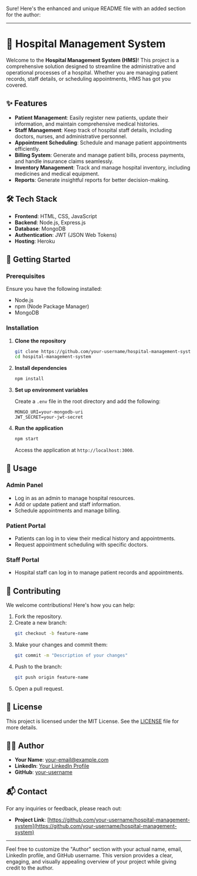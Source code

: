 Sure! Here's the enhanced and unique README file with an added section for the author:

---

# 🏥 Hospital Management System

Welcome to the **Hospital Management System (HMS)**! This project is a comprehensive solution designed to streamline the administrative and operational processes of a hospital. Whether you are managing patient records, staff details, or scheduling appointments, HMS has got you covered.

## ✨ Features

- **Patient Management**: Easily register new patients, update their information, and maintain comprehensive medical histories.
- **Staff Management**: Keep track of hospital staff details, including doctors, nurses, and administrative personnel.
- **Appointment Scheduling**: Schedule and manage patient appointments efficiently.
- **Billing System**: Generate and manage patient bills, process payments, and handle insurance claims seamlessly.
- **Inventory Management**: Track and manage hospital inventory, including medicines and medical equipment.
- **Reports**: Generate insightful reports for better decision-making.

## 🛠️ Tech Stack

- **Frontend**: HTML, CSS, JavaScript
- **Backend**: Node.js, Express.js
- **Database**: MongoDB
- **Authentication**: JWT (JSON Web Tokens)
- **Hosting**: Heroku

## 🚀 Getting Started

### Prerequisites

Ensure you have the following installed:
- Node.js
- npm (Node Package Manager)
- MongoDB

### Installation

1. **Clone the repository**
   ```bash
   git clone https://github.com/your-username/hospital-management-system.git
   cd hospital-management-system
   ```

2. **Install dependencies**
   ```bash
   npm install
   ```

3. **Set up environment variables**

   Create a `.env` file in the root directory and add the following:
   ```
   MONGO_URI=your-mongodb-uri
   JWT_SECRET=your-jwt-secret
   ```

4. **Run the application**
   ```bash
   npm start
   ```

   Access the application at `http://localhost:3000`.

## 📖 Usage

### Admin Panel
- Log in as an admin to manage hospital resources.
- Add or update patient and staff information.
- Schedule appointments and manage billing.

### Patient Portal
- Patients can log in to view their medical history and appointments.
- Request appointment scheduling with specific doctors.

### Staff Portal
- Hospital staff can log in to manage patient records and appointments.

## 🤝 Contributing

We welcome contributions! Here's how you can help:

1. Fork the repository.
2. Create a new branch:
   ```bash
   git checkout -b feature-name
   ```
3. Make your changes and commit them:
   ```bash
   git commit -m "Description of your changes"
   ```
4. Push to the branch:
   ```bash
   git push origin feature-name
   ```
5. Open a pull request.

## 📜 License

This project is licensed under the MIT License. See the [LICENSE](LICENSE) file for more details.

## 🧑‍💻 Author

- **Your Name**: [your-email@example.com](mailto:your-email@example.com)
- **LinkedIn**: [Your LinkedIn Profile](https://www.linkedin.com/in/your-profile/)
- **GitHub**: [your-username](https://github.com/your-username)

## 📬 Contact

For any inquiries or feedback, please reach out:
- **Project Link**: [https://github.com/your-username/hospital-management-system](https://github.com/your-username/hospital-management-system)

---

Feel free to customize the "Author" section with your actual name, email, LinkedIn profile, and GitHub username. This version provides a clear, engaging, and visually appealing overview of your project while giving credit to the author.
